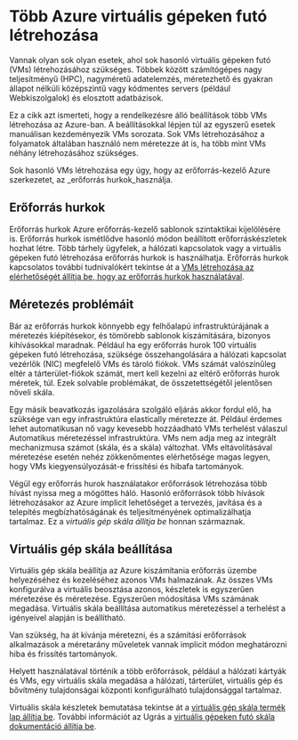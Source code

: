 <properties
    pageTitle="Hozzon létre több virtuális gépeken futó |} Microsoft Azure"
    description="Több virtuális gépeken futó létrehozása a Windows beállításai"
    services="virtual-machines-windows"
    documentationCenter=""
    authors="gbowerman"
    manager="timlt"
    editor=""
    tags="azure-resource-manager"/>

<tags
    ms.service="virtual-machines-windows"
    ms.workload="na"
    ms.tgt_pltfrm="na"
    ms.devlang="na"
    ms.topic="article"
    ms.date="10/25/2016"
    ms.author="guybo"/>

# <a name="create-multiple-azure-virtual-machines"></a>Több Azure virtuális gépeken futó létrehozása

Vannak olyan sok olyan esetek, ahol sok hasonló virtuális gépeken futó (VMs) létrehozásához szükséges. Többek között számítógépes nagy teljesítményű (HPC), nagyméretű adatelemzés, méretezhető és gyakran állapot nélküli középszintű vagy kódmentes servers (például Webkiszolgalok) és elosztott adatbázisok.

Ez a cikk azt ismerteti, hogy a rendelkezésre álló beállítások több VMs létrehozása az Azure-ban. A beállításokkal lépjen túl az egyszerű esetek manuálisan kezdeményezik VMs sorozata. Sok VMs létrehozásához a folyamatok általában használó nem méretezze át is, ha több mint VMs néhány létrehozásához szükséges.

Sok hasonló VMs létrehozása egy úgy, hogy az erőforrás-kezelő Azure szerkezetet, az _erőforrás hurkok_használja.

## <a name="resource-loops"></a>Erőforrás hurkok

Erőforrás hurkok Azure erőforrás-kezelő sablonok szintaktikai kijelölésére is. Erőforrás hurkok ismétlődve hasonló módon beállított erőforráskészletek hozhat létre. Több tárhely ügyfelek, a hálózati kapcsolatok vagy a virtuális gépeken futó létrehozása erőforrás hurkok is használhatja. Erőforrás hurkok kapcsolatos további tudnivalókért tekintse át a [VMs létrehozása az elérhetőségét állítja be, hogy az erőforrás hurkok használatával](https://azure.microsoft.com/documentation/templates/201-vm-copy-index-loops/).

## <a name="challenges-of-scale"></a>Méretezés problémáit

Bár az erőforrás hurkok könnyebb egy felhőalapú infrastruktúrájának a méretezés kiépítésekor, és tömörebb sablonok kiszámítására, bizonyos kihívásokkal maradnak. Például ha egy erőforrás hurok 100 virtuális gépeken futó létrehozása, szüksége összehangolására a hálózati kapcsolat vezérlők (NIC) megfelelő VMs és tároló fiókok. VMs számát valószínűleg eltér a tárterület-fiókok számát, mert kell kezelni az eltérő erőforrás hurok méretek, túl. Ezek solvable problémákat, de összetettségétől jelentősen növeli skála.

Egy másik beavatkozás igazolására szolgáló eljárás akkor fordul elő, ha szüksége van egy infrastruktúra elastically méretezze át. Például érdemes lehet automatikusan nő vagy kevesebb hozzáadható VMs terhelést válaszul Automatikus méretezéssel infrastruktúra. VMs nem adja meg az integrált mechanizmusa számot (skála, és a skála) változhat. VMs eltávolításával méretezése esetén nehéz zökkenőmentes elérhetősége magas legyen, hogy VMs kiegyensúlyozását-e frissítési és hibafa tartományok.

Végül egy erőforrás hurok használatakor erőforrások létrehozása több hívást nyissa meg a mögöttes háló. Hasonló erőforrások több hívások létrehozásakor az Azure implicit lehetőséget a tervezés, javítása és a telepítés megbízhatóságának és teljesítményének optimalizálhatja tartalmaz. Ez a _virtuális gép skála állítja be_ honnan származnak.

## <a name="virtual-machine-scale-sets"></a>Virtuális gép skála beállítása

Virtuális gép skála beállítja az Azure kiszámítania erőforrás üzembe helyezéséhez és kezeléséhez azonos VMs halmazának. Az összes VMs konfigurálva a virtuális beosztása azonos, készletek is egyszerűen méretezése és méretezése. Egyszerűen módosítása VMs számának megadása. Virtuális skála beállítása automatikus méretezéssel a terhelést a igényeivel alapján is beállítható.

Van szükség, ha át kívánja méretezni, és a számítási erőforrások alkalmazások a méretarány műveletek vannak implicit módon meghatározni hiba és frissítés tartományok.

Helyett használatával történik a több erőforrások, például a hálózati kártyák és VMs, egy virtuális skála megadása a hálózati, tárterület, virtuális gép és bővítmény tulajdonságai központi konfigurálható tulajdonsággal tartalmaz.

Virtuális skála készletek bemutatása tekintse át a [virtuális gép skála termék lap állítja be](https://azure.microsoft.com/services/virtual-machine-scale-sets/). További információt az Ugrás a [virtuális gépeken futó skála dokumentáció állítja be](https://azure.microsoft.com/documentation/services/virtual-machine-scale-sets/).
